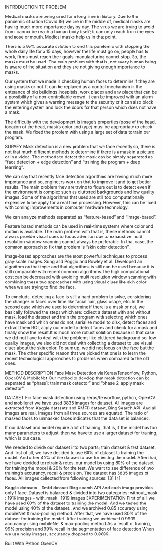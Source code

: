 INTRODUCTION TO PROBLEM

Medical masks are being used for a long time in history. Due to the pandemic situation (Covid 19) we are in the middle of, medical masks are having much more importance day by day. The virus we are trying to avoid from, cannot be reach a human body itself; it can only reach from the eyes and nose or mouth. Medical masks help us in that point.

There is a 95% accurate solution to end this pandemic with stopping the whole daily life for a 15 days, however the life must go on, people has to work, firms must reach their goals, manufacturing cannot stop. So, the masks must be used. The main problem with that is, not every human being is aware of the situation and they are not giving enough importance to masks.

Our system that we made is checking human faces to determine if they are using masks or not. It can be replaced as a control mechanism in the enterance of big buildings, hospitals, work places and any place that can be a possibility of a non-controllable crowd. It can be improved with an alarm system which gives a warning message to the security or it can also block the entering system and lock the doors for that person which does not have a mask.

The difficulty with the development is image’s properties (pose of the head, location of the head, mask’s color and type) must be appropriate to check the mask. We fixed the problem with using a large set of data to train our program.

SURVEY
Mask detection is a new problem that we face recently so, there is not that much different methods to determine if there is a mask in a picture or in a video. The methods to detect the mask can be simply separated as “face detection + edge detection” and “training the program + deep learning”.

We can say that recently face detection algorithms are having much more importance and so, engineers work on that to improve it and to get better results. The main problem they are trying to figure out is to detect even if the environment is complex such as cluttered backgrounds and low quality images. Some of the algorithms that used are still too computationally expensive to be apply for a real time processing. However, this can be fixed with coming improvements in computer hardware technology.

We can analyze methods separated as “feature-based” and “image-based”.

Feature based methods can be used in real-time systems where color and motion is available. The main problem with that is, these methods cannot always provide visual cues to focus attention due to exhaustive multi resolution window scanning cannot always be preferable. In that case, the common approach to fix that problem is “skin color detection”.

Image-based approaches are the most powerful techniques to process gray-scale images. Sung and Poggio and Rowley et al. Developed an algorithm on that topic and that algorithms is still can be used because it is still comparable with recent common algorithms.The high computational cost can be decreased with avoiding multi resolution window scanning with combining these two approaches with using visual clues like skin color when we are trying to find the face.

To conclude, detecting a face is still a hard problem to solve, considering the changes in faces over time like facial hair, glass usage, etc. In the second case which we used to determine if there is a mask or not, we basically followed the steps which are: collect a dataset with and without mask, load the dataset and train the program with selecting which ones have mask and which ones do not, serialize model to disk, detect faces and extract them ROI, apply our model to detect faces and check for a mask and finally show the result.It is much more robust solution because in that case we did not have to deal with the problems like cluttered background sor low quality images, we also did not deal with collecting a dataset to use visual clues about the skin color. To sum up, we did not focus on the face but the mask. The other specific reason that we picked that one is to learn the recent technological approaches to problems when compared to the old ones.

METHOD DESCRIPTION
Face Mask Detection via Keras/Tensorflow, Python, OpenCV & MobileNet Our method to develop that mask detection can be seperated as “phase1: train mask detector” and “phase 2: apply mask detector”.

DATASET
For face mask detection using keras/tensorflow, python, OpenCV and mobilenet we have used 3835 images for dataset. All images are extracted from Kaggle datasets and RMFD dataset, Bing Search API. And all images are real. Images from all three sources are equated. The ratio of masked faces to unmasked faces indicates that the data set is balanced.

If our dataset and model require a lot of training, that is, if the model has too many parameters to adjust, then we have to use a larger dataset for training, which is our case.

We needed to divide our dataset into two parts; train dataset & test dataset. And first of all, we have decided to use 60% of dataset to training the model. And other 40% of the dataset to use for testing the model. After that, we have decided to retrain & retest our model by using 80% of the dataset for training the model & 20% for the test. We want to see difference of two training’s accurancy, recall & precision. The dataset has 3835 images of faces. All images collected from following sources: [3] [4]

Kaggle datasets - Rmfd dataset
Bing search API And each image provides only 1 face. Dataset is balanced & divided into two categories:
without_mask : 1916 images - with_mask : 1919 images
EXPERIMENTATION
First of all, we have used 60% of the dataset to training the model. And we tested the model using 40% of the dataset.. And we archived 0.85 accuracy using mobileNet & max-pooling method. After that, we have used 80% of the dataset for training the model. After training we archieved 0.9909 accurancy using mobileNet & max-pooling method.As a result of training, 99% precision and 99% recall in the segmentation of face detection When we use noisy images, accurancy dropped to 0.8689.

Built With
Python
OpenCV
